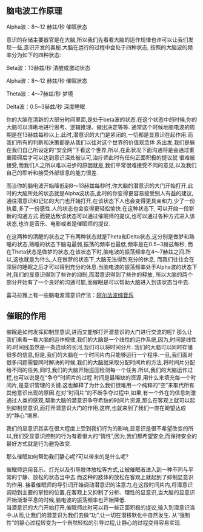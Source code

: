## 脑电波工作原理
Alpha波：8～12 赫兹/秒 催眠状态<br>

意识的存储主要器官是在大脑,所以我们先看看大脑的运作规律也许可以让我们发现一些,意识开发的奥秘.大脑在运行的过程中会处于四种状态,
按照的大脑波的频率分为如下的四种状态:<br>

Beta波：13赫兹/秒 清醒或激动状态<br>

Alpha波：8～12 赫兹/秒 催眠状态<br>

Theta波：4～7赫兹/秒 梦境<br>

Delta波：0.5~3赫兹/秒 深度睡眠<br>

你的大脑在清新的大部分时间里面,是处于beta波的状态.在这个状态中的时候,你的大脑可以清晰地进行思考、逻辑推理、做出决定等等.
通常这个时候地脑电波的周期是在13赫兹每秒以上.此时,潜意识的大门是紧闭的,一切都是显意识在起作用.而我们所有的判断和决策都是从我们以往对这个世界的价值观念体
系出发,我们是躲在我们自己所设定的“安全网”下看这个世界,所以,在此状况下面沟通将是会通过重重障碍后才可以达到意识深处被认可,治疗师此时有任何正面积极的提议就
很难被接受,而我们人之所以难以进步的原因就是,我们平常很难接受不同的意见,以及我们自己的聆听和接受外部信息的能力很差.<br>

而当你的脑电波开始降低到8～13赫兹每秒时,你大脑的潜意识的大门开始打开,此时的大脑所处的状态就是Alpha波状态,此时的你变得更容易接受别人有益的建议,
通往潜意识和记忆的大门也开始打开,在该状态下人也会变得更具亲和力,少了一份执着,多了一份感性.人的状态也会变得更轻松愉快.在这种状态下,
可以开始一段崭新的沟通方式.而要达致该状态可以通过催眠师的提议,也可以通过各种方式进入该状态,也许是音乐、电影或者是催眠师的提议.<br>

在这两种的清醒的状态之下有两种状态就是Theta和Delta状态,这分别是做梦和熟睡的状态,熟睡的状态下脑电最弱,振荡的频率也最低,频率是在0.5~3赫兹每秒,
而在Theta状态是做梦的状态,在该状态下时,脑电波的振荡频率在4～7赫兹之间.所以,这也就是为什么,人在做梦的状态下,大脑无法得到充分的休息,
而我们往往会在深层的睡眠之后才可以得到充分的休息.当脑电波的振荡频率处于Alpha波的状态下时,我们的显意识得到了些许的抑制,而潜意识得到了些许的释放,
所以大脑的两个部分开始有了一个良好的沟通可能,而催眠是可以帮助大脑进入到该状态当中去.<br>

喜马拉雅上有一些脑电波潜意识疗法：[阿尔法波纯音乐](http://www.ximalaya.com/4333551/album/3318688/)

## 催眠的作用
催眠是如何发挥抑制显意识,进而又能够打开潜意识的大门进行交流的呢?
那么让我们来看一看大脑的运作规律,我们的大脑是一个线性的运作系统,因为,时间是线性的.时间线虽然是一条连续的长河,我们可以将时间分片.
我们的大脑可以同时存储很多的信息,但是,我们的大脑在一个时间片内只能够运行一个程序.一旦,我们面对很多问题需要同时解决的时候,我们的大脑就采取分配时间片的方法,将时间片分配给不同的任务,同时,我们的大脑开始巡回检测每一个任务.所以,我们的大脑运作过程,也可以说是在“争夺”时间片的过程.时间是最稀缺的资源,用什么来填充每一个时间片,是意识管理的关键.这也解释了为什么我们很难用一个纯粹的“空”来取代所有其他意识出现的原因.在对“时间片”的不断争夺过程中,如果,有一个外在的信息刺激通过人类的感观,帮助大脑的潜意识争夺希缺的时间片资源,那么在客观上就可以起到抑制显意识,而打开潜意识大门的作用.这样,也就来到了我们一直在盼望达成的“静心”境界.<br>

我们的显意识其实在很大程度上受到我们行为的影响,显意识是很不希望改变的所以,我们受显意识控制的行为有着很大的“惰性”,因为,我们都希望安全,而保持安全的最好方式就是行为避免改变.<br>

那么催眠如何帮助我们静心呢?可以带来的是什么呢?<br>

催眠师运用音乐、灯光以及引导肢体放松等方式,让被催眠者进入到一种不同与平常的宁静、放松的状态当中去.而这种的肢体的放松在客观上就起到了抑制显意识的作用.
接着催眠师的导引词开始调动潜意识的注意力,在这段时间片内,将潜意识调动到主要的掌控的位置,在客观上又抑制了分析、理性的显意识,当大脑的显意识开始渐渐平息的时候,脑电波的振荡频率也开始降低.<br>
当潜意识的大门开始打开,催眠师此时可以将一些正面积极的提议,输入到潜意识当中.从而,让我们的潜意识为我们去做“功”,让一切在潜移默化中自然发生.
从“强制性”的静心过程转变为一个自然轻松的引导过程,让静心的过程变得容易实现.
